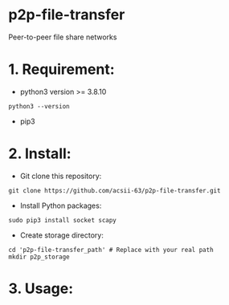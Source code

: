 # p2p-file-transfer
Peer-to-peer file share networks

# 1. Requirement:
+ python3 version >= 3.8.10
```
python3 --version
```
+ pip3
# 2. Install:
+ Git clone this repository:
```
git clone https://github.com/acsii-63/p2p-file-transfer.git
```
+ Install Python packages:
```
sudo pip3 install socket scapy
```
+ Create storage directory:
```
cd 'p2p-file-transfer_path' # Replace with your real path
mkdir p2p_storage
```
# 3. Usage:
